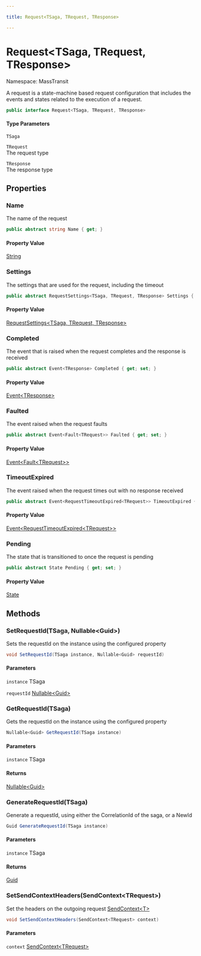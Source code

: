 ```yaml
---

title: Request<TSaga, TRequest, TResponse>

---
```


# Request\<TSaga, TRequest, TResponse\>

Namespace: MassTransit

A request is a state-machine based request configuration that includes
 the events and states related to the execution of a request.

```csharp
public interface Request<TSaga, TRequest, TResponse>
```

#### Type Parameters

`TSaga`<br/>

`TRequest`<br/>
The request type

`TResponse`<br/>
The response type

## Properties

### **Name**

The name of the request

```csharp
public abstract string Name { get; }
```

#### Property Value

[String](https://learn.microsoft.com/en-us/dotnet/api/system.string)<br/>

### **Settings**

The settings that are used for the request, including the timeout

```csharp
public abstract RequestSettings<TSaga, TRequest, TResponse> Settings { get; }
```

#### Property Value

[RequestSettings\<TSaga, TRequest, TResponse\>](../masstransit/requestsettings-3)<br/>

### **Completed**

The event that is raised when the request completes and the response is received

```csharp
public abstract Event<TResponse> Completed { get; set; }
```

#### Property Value

[Event\<TResponse\>](../masstransit/event-1)<br/>

### **Faulted**

The event raised when the request faults

```csharp
public abstract Event<Fault<TRequest>> Faulted { get; set; }
```

#### Property Value

[Event\<Fault\<TRequest\>\>](../masstransit/event-1)<br/>

### **TimeoutExpired**

The event raised when the request times out with no response received

```csharp
public abstract Event<RequestTimeoutExpired<TRequest>> TimeoutExpired { get; set; }
```

#### Property Value

[Event\<RequestTimeoutExpired\<TRequest\>\>](../masstransit/event-1)<br/>

### **Pending**

The state that is transitioned to once the request is pending

```csharp
public abstract State Pending { get; set; }
```

#### Property Value

[State](../masstransit/state)<br/>

## Methods

### **SetRequestId(TSaga, Nullable\<Guid\>)**

Sets the requestId on the instance using the configured property

```csharp
void SetRequestId(TSaga instance, Nullable<Guid> requestId)
```

#### Parameters

`instance` TSaga<br/>

`requestId` [Nullable\<Guid\>](https://learn.microsoft.com/en-us/dotnet/api/system.nullable-1)<br/>

### **GetRequestId(TSaga)**

Gets the requestId on the instance using the configured property

```csharp
Nullable<Guid> GetRequestId(TSaga instance)
```

#### Parameters

`instance` TSaga<br/>

#### Returns

[Nullable\<Guid\>](https://learn.microsoft.com/en-us/dotnet/api/system.nullable-1)<br/>

### **GenerateRequestId(TSaga)**

Generate a requestId, using either the CorrelationId of the saga, or a NewId

```csharp
Guid GenerateRequestId(TSaga instance)
```

#### Parameters

`instance` TSaga<br/>

#### Returns

[Guid](https://learn.microsoft.com/en-us/dotnet/api/system.guid)<br/>

### **SetSendContextHeaders(SendContext\<TRequest\>)**

Set the headers on the outgoing request [SendContext\<T\>](../masstransit/sendcontext-1)

```csharp
void SetSendContextHeaders(SendContext<TRequest> context)
```

#### Parameters

`context` [SendContext\<TRequest\>](../masstransit/sendcontext-1)<br/>
